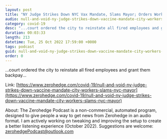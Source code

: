 ```yaml
---
layout: post
title: "NY Judge Strikes Down NYC Vax Mandate, Slams Mayor; Orders Worker Reinstatement With Back-Pay"
audio: null-and-void-ny-judge-strikes-down-vaccine-mandate-city-workers-slams-nyc-mayor-0
category: covid-19
desc: "...court ordered the city to reinstate all fired employees and grant them backpay..."
duration: 00:03:33
length: 213
datetime: Tue, 25 Oct 2022 17:59:00 +0000
tags: podcast
guid: null-and-void-ny-judge-strikes-down-vaccine-mandate-city-workers-slams-nyc-mayor-0
order: 0
---
```

...court ordered the city to reinstate all fired employees and grant them backpay...

Link: [https://www.zerohedge.com/covid-19/null-and-void-ny-judge-strikes-down-vaccine-mandate-city-workers-slams-nyc-mayor](https://www.zerohedge.com/covid-19/null-and-void-ny-judge-strikes-down-vaccine-mandate-city-workers-slams-nyc-mayor)

About: The Zerohedge Podcast is a non-commercial, automated program, designed to give people a way to get news from Zerohedge in an audio format.  I am actively working on tweaking and improving the setup to create a better listening experience (October 2022).  Suggestions are welcome: [zerohedgePodcast@outlook.com](mailto:zerohedgePodcast@outlook.com)